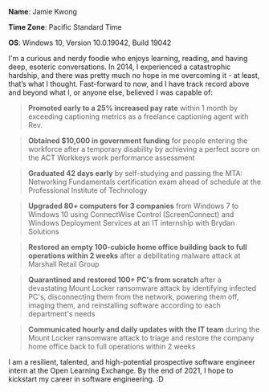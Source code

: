 **Name**: Jamie Kwong

**Time Zone**: Pacific Standard Time

**OS**: Windows 10, Version 10.0.19042, Build 19042

I'm a curious and nerdy foodie who enjoys learning, reading, and having deep, esoteric conversations. In 2014, I experienced a catastrophic hardship, and there was pretty much no hope in me overcoming it - at least, that’s what I thought. Fast-forward to now, and I have track record above and beyond what I, or anyone else, believed I was capable of:

> **Promoted early to a 25% increased pay rate** within 1 month by exceeding captioning metrics as a freelance captioning agent with Rev.

> **Obtained $10,000 in government funding** for people entering the workforce after a temporary disability by achieving a perfect score on the ACT Workkeys work performance assessment

> **Graduated 42 days early** by self-studying and passing the MTA: Networking Fundamentals certification exam ahead of schedule at the Professional Institute of Technology

> **Upgraded 80+ computers for 3 companies** from Windows 7 to Windows 10 using ConnectWise Control (ScreenConnect) and Windows Deployment Services at an IT internship with Brydan Solutions

> **Restored an empty 100-cubicle home office building back to full operations within 2 weeks** after a debilitating malware attack at Marshall Retail Group

> **Quarantined and restored 100+ PC's from scratch** after a devastating Mount Locker ransomware attack by identifying infected PC's, disconnecting them from the network, powering them off, imaging them, and reinstalling software according to each department's needs

> **Communicated hourly and daily updates with the IT team** during the Mount Locker ransomware attack to triage and restore the company home office back to full operations within 2 weeks

I am a resilient, talented, and high-potential prospective software engineer intern at the Open Learning Exchange. By the end of 2021, I hope to kickstart my career in software engineering. :D
